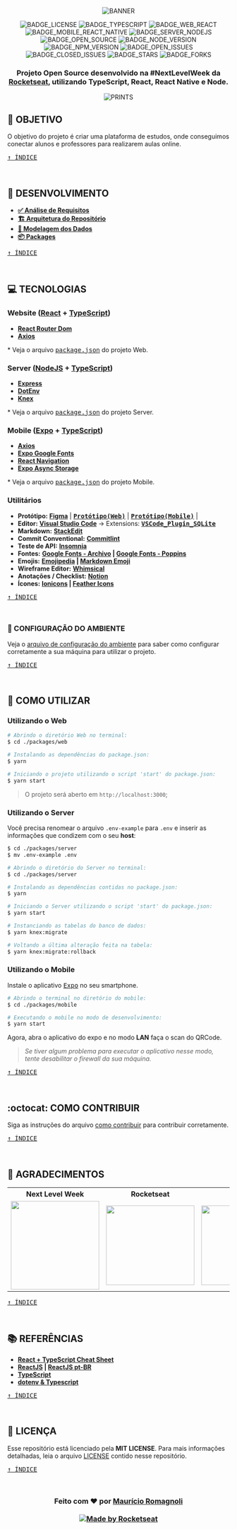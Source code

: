 <div align=center>

![BANNER](./layouts/banner/export/banner.png)

![BADGE_LICENSE] ![BADGE_TYPESCRIPT] ![BADGE_WEB_REACT] ![BADGE_MOBILE_REACT_NATIVE] ![BADGE_SERVER_NODEJS] ![BADGE_OPEN_SOURCE] ![BADGE_NODE_VERSION] ![BADGE_NPM_VERSION] ![BADGE_OPEN_ISSUES] ![BADGE_CLOSED_ISSUES] ![BADGE_STARS] ![BADGE_FORKS]

<h3>

Projeto Open Source desenvolvido na #NextLevelWeek da [Rocketseat], utilizando **TypeScript**, **React**, **React Native** e **Node**. 

<!-- ### 🌐 <kbd>http://website.com</kbd> <br> 📥 <kbd>http://download.com</kbd>  -->

</h3>

![PRINTS](./layouts/banner/export/print.png)

</div>

## **:rocket: OBJETIVO**

O objetivo do projeto é criar uma plataforma de estudos, onde conseguimos conectar alunos e professores para realizarem aulas online.

<!-- ...CASOS DE USO -->

<kbd>[&uarr; ÍNDICE](#índice)</kbd>

<br>

<!-- ## **:movie_camera: PREVIEW**

<div align=center>

![.GIF]()

</div>

<kbd>[&uarr; ÍNDICE](#índice)</kbd>

<br> -->

## **:memo: DESENVOLVIMENTO**

  - **[✅ Análise de Requisitos](./docs/notes/requisitos.md)**
  - **[🏗️ Arquitetura do Repositório](./docs/notes/arquitetura-repo.md)**
  - **[💾 Modelagem dos Dados](./docs/notes/database-model.md)**
  - **[📦 Packages](./docs/notes/packages.md)**

<kbd>[&uarr; ÍNDICE](#índice)</kbd>

<br>

## **:computer: TECNOLOGIAS**

### **Website ([React] + [TypeScript])**

- **[React Router Dom](https://github.com/ReactTraining/react-router/tree/master/packages/react-router-dom)**
- **[Axios]**

\* Veja o arquivo <kbd>[package.json](./packages/web/package.json)</kbd> do projeto Web.

### **Server ([NodeJS] + [TypeScript])**

- **[Express]**
- **[DotEnv]**
- **[Knex]**

\* Veja o arquivo <kbd>[package.json](./packages/server/package.json)</kbd> do projeto Server.

### **Mobile ([Expo] + [TypeScript])**

- **[Axios]**
- **[Expo Google Fonts](https://github.com/expo/google-fonts)**
- **[React Navigation](https://reactnavigation.org/)**
- **[Expo Async Storage](https://docs.expo.io/versions/latest/sdk/async-storage/)**

\* Veja o arquivo <kbd>[package.json](./packages/mobile/package.json)</kbd> do projeto Mobile.

### **Utilitários**

- **Protótipo:** **[Figma](https://www.figma.com/)** | **<kbd>[Protótipo(Web)](https://www.figma.com/file/GHGS126t7WYjnPZdRKChJF/?viewer=1&node-id=)</kbd>** | **<kbd>[Protótipo(Mobile)](https://www.figma.com/file/e33KvgUpFdunXxJjHnK7CG/?viewer=1&node-id=)</kbd>** |
- **Editor:** **[Visual Studio Code](https://code.visualstudio.com/)** &rarr; Extensions: **<kbd>[VSCode_Plugin_SQLite]</kbd>**
- **Markdown:** **[StackEdit](https://stackedit.io/)**
- **Commit Conventional:** **[Commitlint]**
- **Teste de API:** **[Insomnia](https://insomnia.rest/)**
- **Fontes:** **[Google Fonts - Archivo](https://fonts.google.com/specimen/Archivo?query=archivo) | [Google Fonts - Poppins](https://fonts.google.com/specimen/Poppins?query=Poppins)**
- **Emojis:** **[Emojipedia](https://emojipedia.org/) | [Markdown Emoji](https://gist.github.com/rxaviers/7360908)**
- **Wireframe Editor:** **[Whimsical](https://whimsical.com/)**
- **Anotações / Checklist:** **[Notion](https://www.notion.so/)**
- **Ícones:** **[Ionicons](https://ionicons.com/) | [Feather Icons](https://feathericons.com/)**

<kbd>[&uarr; ÍNDICE](#índice)</kbd>

<br>

### **:wrench: CONFIGURAÇÃO DO AMBIENTE**

Veja o [arquivo de configuração do ambiente](./docs/notes/config-ambiente.md) para saber como configurar corretamente a sua máquina para utilizar o projeto.

<kbd>[&uarr; ÍNDICE](#índice)</kbd>

<br>

## **:wine_glass: COMO UTILIZAR**

### **Utilizando o Web**

```sh
# Abrindo o diretório Web no terminal:
$ cd ./packages/web

# Instalando as dependências do package.json:
$ yarn

# Iniciando o projeto utilizando o script 'start' do package.json:
$ yarn start
``` 

> O projeto será aberto em `http://localhost:3000`;

### **Utilizando o Server**

Você precisa renomear o arquivo `.env-example` para `.env` e inserir as informações que condizem com o seu **host**:

```sh
$ cd ./packages/server
$ mv .env-example .env
```

```sh
# Abrindo o diretório do Server no terminal:
$ cd ./packages/server

# Instalando as dependências contidas no package.json:
$ yarn

# Iniciando o Server utilizando o script 'start' do package.json:
$ yarn start

# Instanciando as tabelas do banco de dados:
$ yarn knex:migrate

# Voltando a última alteração feita na tabela:
$ yarn knex:migrate:rollback
```

### **Utilizando o Mobile**

Instale o aplicativo <kbd>[Expo](https://play.google.com/store/apps/details?id=host.exp.exponent&hl=en)</kbd> no seu smartphone.

```sh
# Abrindo o terminal no diretório do mobile:
$ cd ./packages/mobile

# Executando o mobile no modo de desenvolvimento:
$ yarn start
```

Agora, abra o aplicativo do expo e no modo **LAN** faça o scan do QRCode.

> *Se tiver algum problema para executar o aplicativo nesse modo, tente desabilitar o firewall da sua máquina.*

<kbd>[&uarr; ÍNDICE](#índice)</kbd>

<br>

## **:octocat: COMO CONTRIBUIR**
  
Siga as instruções do arquivo [como contribuir](./docs/notes/como-contribuir.md) para contribuir corretamente.

<kbd>[&uarr; ÍNDICE](#índice)</kbd>

<br>

## **:star2: AGRADECIMENTOS**

<div align=center>

<table style="width:100%">
  <tr align=center>
    <th><strong>Next Level Week</strong></th>
    <th><strong>Rocketseat</strong></th>
    <th><strong>diego3g</strong></th>
    <th><strong>maykbrito</strong></th>
  </tr>
  <tr align=center>
    <td>
      <a href="https://nextlevelweek.com/">
        <img width="200" src="https://user-images.githubusercontent.com/38081852/89586607-714d6880-d816-11ea-9d9a-607db54674ab.png">
      </a>
    </td>
    <td>
      <a href="https://rocketseat.com.br/">
        <img width="200" height="180" src="https://user-images.githubusercontent.com/38081852/83981650-1e2e6680-a8f6-11ea-9f42-6df8fe809e4b.png">
      </a>
    </td>
    <td>
      <a href="https://github.com/diego3g">
        <img width="200" height="180" src="https://user-images.githubusercontent.com/38081852/83981712-b7f61380-a8f6-11ea-9099-bd3677e97e39.jpg">
      </a>
    </td>
    <td>
      <a href="https://github.com/maykbrito">
        <img width="200" height="180" src="https://user-images.githubusercontent.com/38081852/83981753-1de29b00-a8f7-11ea-93cf-23d2ff65fa5c.png">
      </a>
    </td>
  </tr>
</table>

</div>

<kbd>[&uarr; ÍNDICE](#índice)</kbd>

<br>

## **:books: REFERÊNCIAS**

- **[React + TypeScript Cheat Sheet](https://github.com/typescript-cheatsheets/react-typescript-cheatsheet)**
- **[ReactJS](https://reactjs.org/docs/getting-started.html) | [ReactJS pt-BR](https://pt-br.reactjs.org/docs/getting-started.html)**
- **[TypeScript](https://www.typescriptlang.org/docs/home.html)**
- **[dotenv & Typescript](https://blog.morizyun.com/javascript/library-typescript-dotenv-environment-variable.html)**

<kbd>[&uarr; ÍNDICE](#índice)</kbd>

<br>

## **:page_with_curl: LICENÇA**

Esse repositório está licenciado pela **MIT LICENSE**. Para mais informações detalhadas, leia o arquivo [LICENSE](./LICENSE) contido nesse repositório. 

<kbd>[&uarr; ÍNDICE](#índice)</kbd>

<br>

<h3 align="center">
Feito com ❤️ por <a href="https://www.linkedin.com/in/mauricioromagnoli/">Maurício Romagnoli</a>
<br><br>
<a href="https://www.alura.com.br/">
  <img alt="Made by Rocketseat" src="https://img.shields.io/badge/made%20by-Rocketseat-%237519C1">
</a>
</h3>

<!-- Links -->

[Rocketseat]: https://rocketseat.com.br/
[React]: https://reactjs.org/
[TypeScript]: https://www.typescriptlang.org/
[NodeJS]: https://nodejs.org/en/
[Yarn]: https://yarnpkg.com/
[ReactNative]: https://reactnative.dev/
[Expo]: https://expo.io/
[Express]: https://expressjs.com/
[DotEnv]: https://github.com/motdotla/dotenv
[Knex]: http://knexjs.org/
[Commitlint]: https://github.com/conventional-changelog/commitlint
[VSCode_Plugin_SQLite]: https://marketplace.visualstudio.com/items?itemName=alexcvzz.vscode-sqlite
[asdf]: https://github.com/asdf-vm/asdf
[Axios]: https://github.com/axios/axios

<!-- Badges -->

[BADGE_LICENSE]: https://img.shields.io/github/license/x0n4d0/proffy
[BADGE_TYPESCRIPT]: https://badges.frapsoft.com/typescript/code/typescript.png?v=101
[BADGE_WEB_REACT]: https://img.shields.io/badge/web-react-blue
[BADGE_MOBILE_REACT_NATIVE]: https://img.shields.io/badge/mobile-react%20native-blueviolet
[BADGE_SERVER_NODEJS]: https://img.shields.io/badge/server-nodejs-important
[BADGE_OPEN_SOURCE]: https://badges.frapsoft.com/os/v1/open-source.png?v=103
[BADGE_NODE_VERSION]: https://img.shields.io/badge/node-12.18.0-green
[BADGE_NPM_VERSION]: https://img.shields.io/badge/npm-6.14.4-red
[BADGE_OPEN_ISSUES]: https://img.shields.io/github/issues/x0n4d0/proffy?color=green
[BADGE_CLOSED_ISSUES]: https://img.shields.io/github/issues-closed/x0n4d0/proffy?color=red
[BADGE_STARS]: https://img.shields.io/github/stars/x0n4d0/proffy?style=social
[BADGE_FORKS]: https://img.shields.io/github/forks/x0n4d0/proffy?style=social

